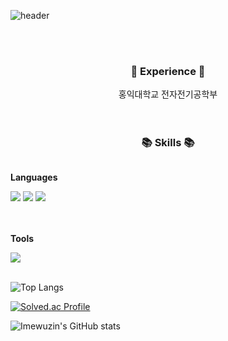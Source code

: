 ![header](https://capsule-render.vercel.app/api?type=venom&color=auto&text=About+Yujin&animation=fadeIn&height=150&align="center")

<br><br>
<h3 align="center">🌟 Experience 🌟</h3>

<div align="center">
    홍익대학교 전자전기공학부
</div>
<br><br>
<h3 align="center">📚 Skills 📚</h3>
<div style="display:flex; flex-direction:column; align-items:flex-start;">
    <!-- Languages -->
    <p align="center"><strong>Languages</strong></p>
    <div align="center">
        <img src="https://img.shields.io/badge/Java-007396?style=flat-square&logo=Java&logoColor=white"> 
        <img src="https://img.shields.io/badge/C-A8B9CC?style=flat-square&logo=C&logoColor=white">
        <img src="https://img.shields.io/badge/python-3776AB?style=flat-square&logo=python&logoColor=white"> 
    </div>
    <br>
    <br>
    <!-- Tools -->
    <p align="center"><strong>Tools</strong></p>
    <div align="center">
        <img src="https://img.shields.io/badge/Git-F05032?style=flat-square&logo=Git&logoColor=white">
</div><br>
</div>

![Top Langs](https://github-readme-stats.vercel.app/api/top-langs/?username=imewuzin&layout=compact)

[![Solved.ac Profile](http://mazassumnida.wtf/api/v2/generate_badge?boj=erin523)](https://solved.ac/erin523/)

![Imewuzin's GitHub stats](https://github-readme-stats.vercel.app/api?username=imewuzin&show_icons=true&theme=buefy)
